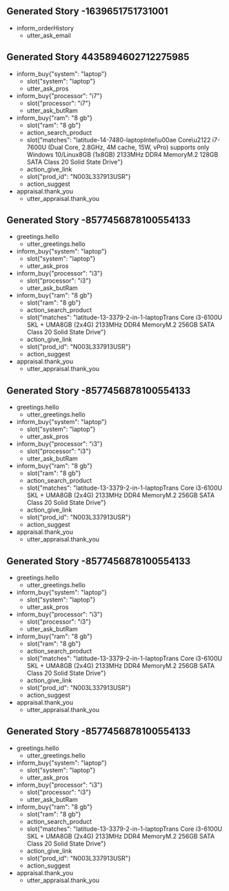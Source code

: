 ## Generated Story -1639651751731001
* inform_orderHistory
    - utter_ask_email


## Generated Story 4435894602712275985
* inform_buy{"system": "laptop"}
    - slot{"system": "laptop"}
    - utter_ask_pros
* inform_buy{"processor": "i7"}
    - slot{"processor": "i7"}
    - utter_ask_butRam
* inform_buy{"ram": "8 gb"}
    - slot{"ram": "8 gb"}
    - action_search_product
    - slot{"matches": "latitude-14-7480-laptopIntel\u00ae Core\u2122 i7-7600U (Dual Core, 2.8GHz, 4M cache, 15W, vPro) supports only Windows 10/Linux8GB (1x8GB) 2133MHz DDR4 MemoryM.2 128GB SATA Class 20 Solid State Drive"}
    - action_give_link
    - slot{"prod_id": "N003L337913USR"}
    - action_suggest
* appraisal.thank_you
    - utter_appraisal.thank_you


## Generated Story -8577456878100554133
* greetings.hello
    - utter_greetings.hello
* inform_buy{"system": "laptop"}
    - slot{"system": "laptop"}
    - utter_ask_pros
* inform_buy{"processor": "i3"}
    - slot{"processor": "i3"}
    - utter_ask_butRam
* inform_buy{"ram": "8 gb"}
    - slot{"ram": "8 gb"}
    - action_search_product
    - slot{"matches": "latitude-13-3379-2-in-1-laptopTrans Core i3-6100U SKL + UMA8GB (2x4G) 2133MHz DDR4 MemoryM.2 256GB SATA Class 20 Solid State Drive"}
    - action_give_link
    - slot{"prod_id": "N003L337913USR"}
    - action_suggest
* appraisal.thank_you
    - utter_appraisal.thank_you

## Generated Story -8577456878100554133
* greetings.hello
    - utter_greetings.hello
* inform_buy{"system": "laptop"}
    - slot{"system": "laptop"}
    - utter_ask_pros
* inform_buy{"processor": "i3"}
    - slot{"processor": "i3"}
    - utter_ask_butRam
* inform_buy{"ram": "8 gb"}
    - slot{"ram": "8 gb"}
    - action_search_product
    - slot{"matches": "latitude-13-3379-2-in-1-laptopTrans Core i3-6100U SKL + UMA8GB (2x4G) 2133MHz DDR4 MemoryM.2 256GB SATA Class 20 Solid State Drive"}
    - action_give_link
    - slot{"prod_id": "N003L337913USR"}
    - action_suggest
* appraisal.thank_you
    - utter_appraisal.thank_you

## Generated Story -8577456878100554133
* greetings.hello
    - utter_greetings.hello
* inform_buy{"system": "laptop"}
    - slot{"system": "laptop"}
    - utter_ask_pros
* inform_buy{"processor": "i3"}
    - slot{"processor": "i3"}
    - utter_ask_butRam
* inform_buy{"ram": "8 gb"}
    - slot{"ram": "8 gb"}
    - action_search_product
    - slot{"matches": "latitude-13-3379-2-in-1-laptopTrans Core i3-6100U SKL + UMA8GB (2x4G) 2133MHz DDR4 MemoryM.2 256GB SATA Class 20 Solid State Drive"}
    - action_give_link
    - slot{"prod_id": "N003L337913USR"}
    - action_suggest
* appraisal.thank_you
    - utter_appraisal.thank_you

## Generated Story -8577456878100554133
* greetings.hello
    - utter_greetings.hello
* inform_buy{"system": "laptop"}
    - slot{"system": "laptop"}
    - utter_ask_pros
* inform_buy{"processor": "i3"}
    - slot{"processor": "i3"}
    - utter_ask_butRam
* inform_buy{"ram": "8 gb"}
    - slot{"ram": "8 gb"}
    - action_search_product
    - slot{"matches": "latitude-13-3379-2-in-1-laptopTrans Core i3-6100U SKL + UMA8GB (2x4G) 2133MHz DDR4 MemoryM.2 256GB SATA Class 20 Solid State Drive"}
    - action_give_link
    - slot{"prod_id": "N003L337913USR"}
    - action_suggest
* appraisal.thank_you
    - utter_appraisal.thank_you

